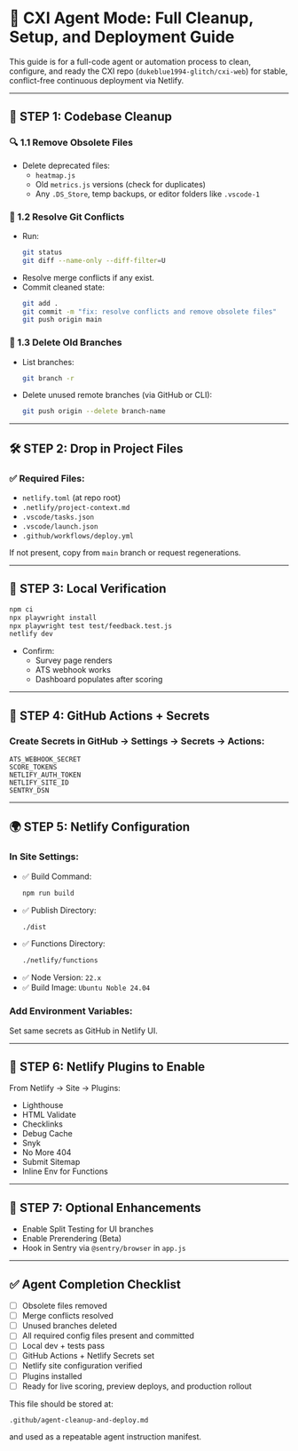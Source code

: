 # 🤖 CXI Agent Mode: Full Cleanup, Setup, and Deployment Guide

This guide is for a full-code agent or automation process to clean, configure, and ready the CXI repo (`dukeblue1994-glitch/cxi-web`) for stable, conflict-free continuous deployment via Netlify.

---

## 🧹 STEP 1: Codebase Cleanup

### 🔍 1.1 Remove Obsolete Files
- Delete deprecated files:
  - `heatmap.js`
  - Old `metrics.js` versions (check for duplicates)
  - Any `.DS_Store`, temp backups, or editor folders like `.vscode-1`

### 🧹 1.2 Resolve Git Conflicts
- Run:
  ```bash
  git status
  git diff --name-only --diff-filter=U
  ```
- Resolve merge conflicts if any exist.
- Commit cleaned state:
  ```bash
  git add .
  git commit -m "fix: resolve conflicts and remove obsolete files"
  git push origin main
  ```

### 🔀 1.3 Delete Old Branches
- List branches:
  ```bash
  git branch -r
  ```
- Delete unused remote branches (via GitHub or CLI):
  ```bash
  git push origin --delete branch-name
  ```

---

## 🛠 STEP 2: Drop in Project Files

### ✅ Required Files:
- `netlify.toml` (at repo root)
- `.netlify/project-context.md`
- `.vscode/tasks.json`
- `.vscode/launch.json`
- `.github/workflows/deploy.yml`

If not present, copy from `main` branch or request regenerations.

---

## 🧪 STEP 3: Local Verification

```bash
npm ci
npx playwright install
npx playwright test test/feedback.test.js
netlify dev
```
- Confirm:
  - Survey page renders
  - ATS webhook works
  - Dashboard populates after scoring

---

## 🔧 STEP 4: GitHub Actions + Secrets

### Create Secrets in GitHub → Settings → Secrets → Actions:
```
ATS_WEBHOOK_SECRET
SCORE_TOKENS
NETLIFY_AUTH_TOKEN
NETLIFY_SITE_ID
SENTRY_DSN
```

---

## 🌍 STEP 5: Netlify Configuration

### In Site Settings:
- ✅ Build Command:
  ```bash
  npm run build
- ✅ Publish Directory:
  ```bash
  ./dist
  ```
- ✅ Functions Directory:
  ```bash
  ./netlify/functions
  ```
- ✅ Node Version: `22.x`
- ✅ Build Image: `Ubuntu Noble 24.04`

### Add Environment Variables:
Set same secrets as GitHub in Netlify UI.

---

## 🧩 STEP 6: Netlify Plugins to Enable
From Netlify → Site → Plugins:
- Lighthouse
- HTML Validate
- Checklinks
- Debug Cache
- Snyk
- No More 404
- Submit Sitemap
- Inline Env for Functions

---

## 🔬 STEP 7: Optional Enhancements
- Enable Split Testing for UI branches
- Enable Prerendering (Beta)
- Hook in Sentry via `@sentry/browser` in `app.js`

---

## ✅ Agent Completion Checklist

- [ ] Obsolete files removed
- [ ] Merge conflicts resolved
- [ ] Unused branches deleted
- [ ] All required config files present and committed
- [ ] Local dev + tests pass
- [ ] GitHub Actions + Netlify Secrets set
- [ ] Netlify site configuration verified
- [ ] Plugins installed
- [ ] Ready for live scoring, preview deploys, and production rollout

This file should be stored at:
```
.github/agent-cleanup-and-deploy.md
```
and used as a repeatable agent instruction manifest.
